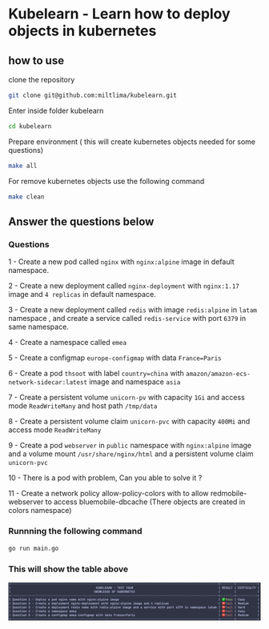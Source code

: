 # Kubelearn - Learn how to deploy objects in kubernetes

## how to use

clone the repository

```bash
git clone git@github.com:miltlima/kubelearn.git
```

Enter inside folder kubelearn

```bash
cd kubelearn
```

Prepare environment ( this will create kubernetes objects needed for some questions)

```bash
make all 
```

For remove kubernetes objects use the following command

```bash
make clean
```

## Answer the questions below

### Questions

1 - Create a new pod called `nginx` with `nginx:alpine` image in default namespace.

2 - Create a new deployment called `nginx-deployment` with `nginx:1.17` image and `4 replicas` in default namespace.

3 - Create a new deployment called `redis` with image `redis:alpine` in `latam` namespace , and create a service called `redis-service` with port `6379` in same namespace.

4 - Create a namespace called `emea`

5 - Create a configmap `europe-configmap` with data `France=Paris`

6 - Create a pod `thsoot` with label `country=china` with `amazon/amazon-ecs-network-sidecar:latest` image and namespace `asia`

7 - Create a persistent volume `unicorn-pv` with capacity `1Gi` and access mode `ReadWriteMany` and host path `/tmp/data`

8 - Create a persistent volume claim `unicorn-pvc` with capacity `400Mi` and access mode `ReadWriteMany`

9 - Create a pod `webserver` in `public` namespace with `nginx:alpine` image and a volume mount `/usr/share/nginx/html` and a persistent volume claim `unicorn-pvc`

10 - There is a pod with problem, Can you able to solve it ?

11 - Create a network policy allow-policy-colors with to allow redmobile-webserver to access bluemobile-dbcache (There objects are created in colors namespace)

### Runnning the following command

```bash
go run main.go
```

### This will show the table above

![Kubelearn](images/kubelearn.png)

